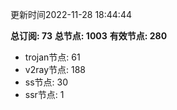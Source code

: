 更新时间2022-11-28 18:44:44

**总订阅: 73**
**总节点: 1003**
**有效节点: 280**
- trojan节点: 61
- v2ray节点: 188
- ss节点: 30
- ssr节点: 1
